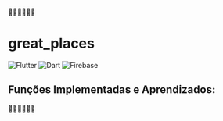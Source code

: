 🚧🚧🚧🚧🚧🚧
# great_places

![Flutter](https://img.shields.io/badge/Framework-Flutter-3cc6fd?logo=flutter)
![Dart](https://img.shields.io/badge/Language-Dart-0c458b?logo=dart)
![Firebase](https://img.shields.io/badge/Cloud-Firebase-f5ba23?logo=Firebase)


## Funções Implementadas e Aprendizados: 

🚧🚧🚧🚧🚧🚧
